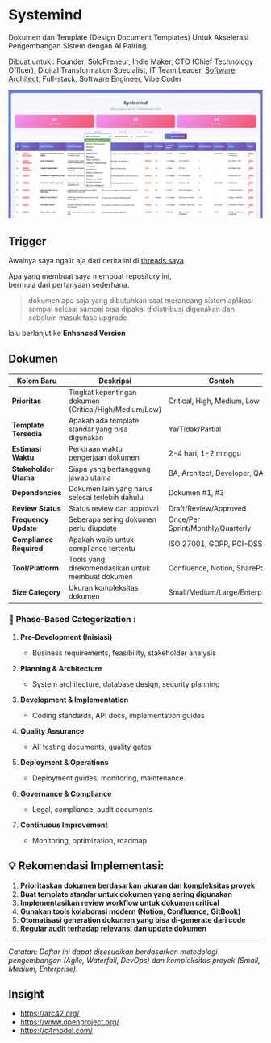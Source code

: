 # Systemind
Dokumen dan Template (Design Document Templates) Untuk Akselerasi Pengembangan Sistem dengan AI Pairing

Dibuat untuk : Founder, SoloPreneur, Indie Maker, CTO (Chief Technology Officer), Digital Transformation Specialist, IT Team Leader, [Software Architect](https://roadmap.sh/software-architect), Full-stack, Software Engineer, Vibe Coder

![](2025-06-10_16-02.png)

## Trigger

Awalnya saya ngalir aja dari cerita ini di [threads saya](https://www.threads.com/@irfnrdh/post/DKtYpGnSuvl)  

Apa yang membuat saya membuat repository ini,  
bermula dari pertanyaan sederhana.

> dokumen apa saja yang dibutuhkan saat merancang sistem aplikasi sampai selesai sampai bisa dipakai didistribusi digunakan dan sebelum masuk fase upgrade

lalu berlanjut ke **Enhanced Version**

## Dokumen

| Kolom Baru | Deskripsi | Contoh |
|------------|-----------|---------|
| **Prioritas** | Tingkat kepentingan dokumen (Critical/High/Medium/Low) | Critical, High, Medium, Low |
| **Template Tersedia** | Apakah ada template standar yang bisa digunakan | Ya/Tidak/Partial |
| **Estimasi Waktu** | Perkiraan waktu pengerjaan dokumen | 2-4 hari, 1-2 minggu |
| **Stakeholder Utama** | Siapa yang bertanggung jawab utama | BA, Architect, Developer, QA |
| **Dependencies** | Dokumen lain yang harus selesai terlebih dahulu | Dokumen #1, #3 |
| **Review Status** | Status review dan approval | Draft/Review/Approved |
| **Frequency Update** | Seberapa sering dokumen perlu diupdate | Once/Per Sprint/Monthly/Quarterly |
| **Compliance Required** | Apakah wajib untuk compliance tertentu | ISO 27001, GDPR, PCI-DSS |
| **Tool/Platform** | Tools yang direkomendasikan untuk membuat dokumen | Confluence, Notion, SharePoint |
| **Size Category** | Ukuran kompleksitas dokumen | Small/Medium/Large/Enterprise |

### 🔄 **Phase-Based Categorization** :

1. **Pre-Development (Inisiasi)**
   - Business requirements, feasibility, stakeholder analysis

2. **Planning & Architecture**
   - System architecture, database design, security planning

3. **Development & Implementation**
   - Coding standards, API docs, implementation guides

4. **Quality Assurance**
   - All testing documents, quality gates

5. **Deployment & Operations**
   - Deployment guides, monitoring, maintenance

6. **Governance & Compliance**
   - Legal, compliance, audit documents

7. **Continuous Improvement**
   - Monitoring, optimization, roadmap

## 💡 **Rekomendasi Implementasi:**

1. **Prioritaskan dokumen berdasarkan ukuran dan kompleksitas proyek**
2. **Buat template standar untuk dokumen yang sering digunakan**
3. **Implementasikan review workflow untuk dokumen critical**
4. **Gunakan tools kolaborasi modern (Notion, Confluence, GitBook)**
5. **Otomatisasi generation dokumen yang bisa di-generate dari code**
6. **Regular audit terhadap relevansi dan update dokumen**

---

*Catatan: Daftar ini dapat disesuaikan berdasarkan metodologi pengembangan (Agile, Waterfall, DevOps) dan kompleksitas proyek (Small, Medium, Enterprise).*


## Insight
- https://arc42.org/
- https://www.openproject.org/
- https://c4model.com/
